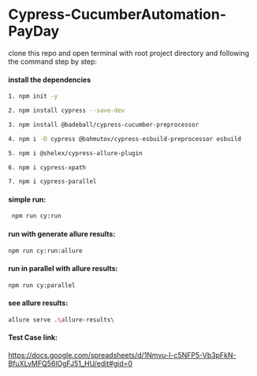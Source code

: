 # Cypress-CucumberAutomation-PayDay

clone this repo and open terminal with root project directory and following the command step by step:
 #### install the dependencies
 ```bash
 1. npm init -y
 ```
 ```bash
 2. npm install cypress --save-dev
 ```
 ```bash
 3. npm install @badeball/cypress-cucumber-preprocessor
 ```
 ```bash
 4. npm i -D cypress @bahmutov/cypress-esbuild-preprocessor esbuild
 ```
 ```bash
 5. npm i @shelex/cypress-allure-plugin
 ```
 ```bash
 6. npm i cypress-xpath
 ```
  ```bash
 7. npm i cypress-parallel
 ```
 
 #### simple run:
 
 ```bash
  npm run cy:run
 ```
 #### run with generate allure results:
  ```bash
  npm run cy:run:allure
 ```
 #### run in parallel with allure results:
  ```bash
  npm run cy:parallel  
 ```
  #### see allure results:
 ```bash
 allure serve .\allure-results\ 
 ```

 #### Test Case link:
 https://docs.google.com/spreadsheets/d/1Nmvu-I-c5NFP5-Vb3pFkN-BfuXLvMFQ56lOgFJ51_HU/edit#gid=0
